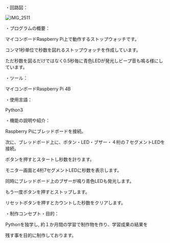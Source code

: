 ・回路図：

![IMG_2511](https://github.com/hmt-R1/stop_watch/assets/160014889/bd902dff-693c-4bc3-aa54-b6303f39dbcf)


・プログラムの概要：

マイコンボードRaspberry Pi上で動作するストップウォッチです。

コンマ1秒単位で秒数を図れるストップウォッチを作成しています。

ただ秒数を図るだけではなく0.5秒毎に青色LEDが発光しビープ音も鳴る様にしています。



・ツール：

マイコンボードRaspberry Pi 4B


・使用言語：

Python3


・機能の説明や紹介：

Raspberry Piにブレッドボードを接続。

次に、ブレッドボード上に、ボタン・LED・ブザー・４桁の７セグメントLEDを接続。

ボタンを押すとスタートし秒数を計ります。

モニター画面と4桁7セグメントLEDに秒数を表示します。

同時にブレッドボード上のブザーが鳴り青色LEDも発光します。

もう一度ボタンを押すとストップします。

リセットボタンを押すとカウントした秒数をクリアします。


・制作コンセプト・目的：

Pythonを独学し, 約１か月間の学習で制作物を作り、学習成果の結果を

残す事を目的に制作しております。
